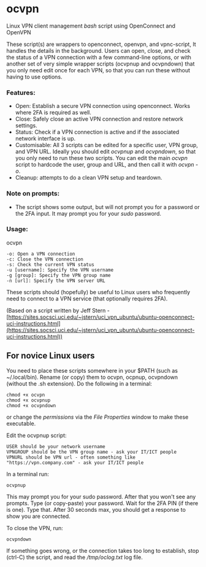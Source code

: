 # ocvpn

Linux VPN client management *bash* script using OpenConnect and OpenVPN

These script(s) are wrappers to openconnect, openvpn, and vpnc-script, It handles the details in the background. Users can open, close, and check the status of a VPN connection with a few command-line options, or with another set of very simple wrapper scripts (ocvpnup and ocvpndown) that you only need edit once for each VPN, so that you can run these without having to use options.

### Features:

- Open: Establish a secure VPN connection using openconnect. Works where 2FA is required as well.
- Close: Safely close an active VPN connection and restore network settings.
- Status: Check if a VPN connection is active and if the associated network interface is up.
- Customisable: All 3 scripts can be edited for a specific user, VPN group, and VPN URL. Ideally you should edit *ocvpnup* and *ocvpndown*, so that you only need to run these two         scripts. You can edit the main *ocvpn* script to hardcode the user, group and URL, and then call it with *ocvpn -o*.
- Cleanup: attempts to do a clean VPN setup and teardown.

### Note on prompts:

- The script shows some output, but will not prompt you for a password or the 2FA input. It may prompt you for your *sudo* password. 

### Usage:

ocvpn 

    -o: Open a VPN connection
    -c: Close the VPN connection
    -s: Check the current VPN status
    -u [username]: Specify the VPN username
    -g [group]: Specify the VPN group name
    -n [url]: Specify the VPN server URL

These scripts should (hopefully) be useful to Linux users who frequently need to connect to a VPN service (that optionally requires 2FA).

(Based on a script written by Jeff Stern - [https://sites.socsci.uci.edu/~jstern/uci_vpn_ubuntu/ubuntu-openconnect-uci-instructions.html](https://sites.socsci.uci.edu/~jstern/uci_vpn_ubuntu/ubuntu-openconnect-uci-instructions.html))

## For novice Linux users

You need to place these scripts somewhere in your $PATH (such as ~/.local/bin). Rename (or copy) them to ocvpn, ocpnup, ocvpndown (without the .sh extension). Do the following in a terminal:

	chmod +x ocvpn
	chmod +x ocvpnup
	chmod +x ocvpndown

or change the *permissions* via the *File Properties* window to make these executable.

Edit the ocvpnup script:

    USER should be your network username
    VPNGROUP should be the VPN group name - ask your IT/ICT people
    VPNURL should be VPN url - often something like "https://vpn.company.com" - ask your IT/ICT people

In a terminal run:

    ocvpnup

This may prompt you for your sudo password. After that you won't see any prompts. Type (or copy-paste) your password. Wait for the 2FA PIN (if there is one). Type that. After 30 seconds max, you should get a response to show you are connected.

To close the VPN, run:

    ocvpndown


If something goes wrong, or the connection takes too long to establish, stop (ctrl-C) the script, and read the */tmp/oclog.txt* log file.
